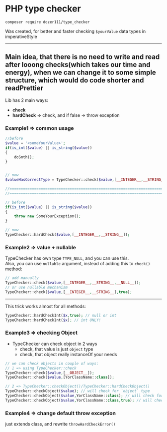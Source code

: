 # PHP type checker

`composer require dozer111/type_checker`

Was created, for better and faster checking `$yourValue` data types in imperativeStyle        

---

**Main idea**, that there is no need to write and read after looong checks(which takes our time and energy),
when we can change it to some simple structure, which would do code shorter and readPrettier     
---

Lib has 2 main ways:
* **check**
* **hardCheck** => check, and if false -> throw exception




### Example1 => common usage
```php
//before
$value = '<someYourValue>';
if(is_int($value) || is_string($value))
{
    doSmth();
}


// now
$valueHasCorrectType = TypeChecker::check($value,[__INTEGER__,__STRING__]);

//========================================================================================================================
//========================================================================================================================

// before
if(is_int($value) || is_string($value))
{
    throw new SomeYourException();
}

// now
TypeChecker::hardCheck($value,[__INTEGER__,__STRING__]);
```

### Example2 => value + nullable
TypeChecker has own type `TYPE_NULL`, and you can use this.  
Also, you can use `nullable` argument, instead of adding this to `check()` method:
```php
// add manually
TypeChecker::check($value,[__INTEGER__,__STRING__,__NULL__]);
// or use nullable mechanism
TypeChecker::check($value,[__INTEGER__,__STRING__],true);
```
---

This trick works almost for all methods:
```php
TypeChecker::hardCheckInt($x,true); // null or int
TypeChecker::hardCheckInt($x); // int ONLY!
```

### Example3 => checking Object
* TypeChecker can check object in 2 ways
    * check, that value is just `object` type
    * check, that object really instanceOf your needs

```php
// we can check objects in couple of ways:
// 1 => using TypeChecker::check
TypeChecker::check($value,[__OBJECT__]);
TypeChecker::check($value,[YorClassName::class]);

// 2 => TypeChecker::checkObject()/TypeChecker::hardCheckObject()
TypeChecker::checkObject($value); // will check for `object` type
TypeChecker::checkObject($value,YorClassName::class); // will check for `object` && YorClassName types
TypeChecker::checkObject($value,YorClassName::class,true); // will check for (`object` && YorClassName) or null types
```


### Example4 => change default throw exception
just extends class, and rewrite `throwHardCheckError()`